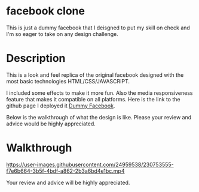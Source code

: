 # facebook clone
 This is just a dummy facebook that I deisgned to put my skill on check and I'm so eager to take on any design challenge.
 
# Description
 This is a look and feel replica of the original facebook designed with the most basic technologies HTML/CSS/JAVASCRIPT.
 
 I included some effects to make it more fun.
 Also the media responsiveness feature that makes it compatible on all platforms.
 Here is the link to the github page I deployed it [Dummy Facebook](https://sawlew.github.io/facebook/).
 
 Below is the walkthrough of what the design is like. Please your review and advice would be highly appreciated.

# Walkthrough
https://user-images.githubusercontent.com/24959538/230753555-f7e6b664-3b5f-4bdf-a862-2b3a6bd4e1bc.mp4






Your review and advice will be highly appreciated.
